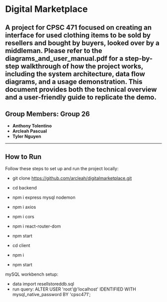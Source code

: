 # **Digital Marketplace**

A project for **CPSC 471** focused on creating an interface for used clothing items to be sold by resellers and bought by buyers, looked over by a middleman. 
Please refer to the diagrams_and_user_manual.pdf for a step-by-step walkthrough of how the project works, including the system architecture, data flow diagrams, and a usage demonstration. This document provides both the technical overview and a user-friendly guide to replicate the demo.
---

## **Group Members: Group 26**

- **Anthony Tolentino**
- **Arcleah Pascual**
- **Tyler Nguyen**

---

## **How to Run**

Follow these steps to set up and run the project locally:

- git clone https://github.com/arcleah/digitalmarketplace.git
- cd backend
- npm i express mysql nodemon
- npm i axios
- npm i cors
- npm i react-router-dom
- npm start

- cd client
- npm i
- npm start

mySQL workbench setup:
- data import resellstoreddb.sql
- run query: ALTER USER 'root'@'localhost' IDENTIFIED WITH mysql_native_password BY 'cpsc471';

